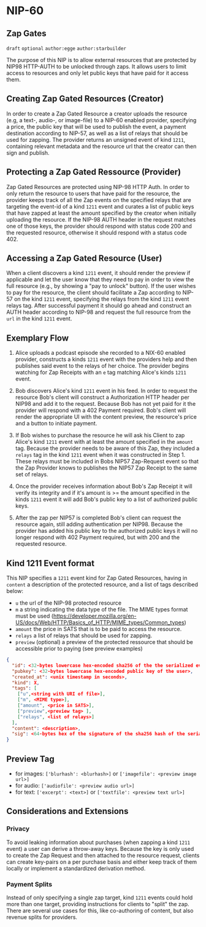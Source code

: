 NIP-60
======

Zap Gates
----------

`draft` `optional` `author:egge` `author:starbuilder`

The purpose of this NIP is to allow external resources that are protected by NIP98 HTTP-AUTH to be unlocked through zaps. It allows users to limit access to resources and only let public keys that have paid for it access them.

## Creating Zap Gated Resources (Creator)

In order to create a Zap Gated Resource a creator uploads the resource (e.g, a text-, audio-, or image-file) to a NIP-60 enabled provider, specifying a price, the public key that will be used to publish the event, a payment destination according to NIP-57, as well as a list of relays that should be used for zapping. The provider returns an unsigned event of kind `1211`, containing relevant metadata and the resource url that the creator can then sign and publish.

## Protecting a Zap Gated Ressource (Provider)

Zap Gated Resources are protected using NIP-98 HTTP Auth.
In order to only return the resource to users that have paid for the resource, the provider keeps track of all the Zap events on the specified relays that are targeting the event-id of a kind `1211` event and curates a list of public keys that have zapped at least the amount specified by the creator when initially uploading the resource. If the NIP-98 AUTH header in the request matches one of those keys, the provider should respond with status code 200 and the requested resource, otherwise it should respond with a status code 402.

## Accessing a Zap Gated Resource (User)

When a client discovers a kind `1211` event, it should render the preview if applicable and let the user know that they need to pay in order to view the full resource (e.g., by showing a "pay to unlock" button). If the user wishes to pay for the resource, the client should facilitate a Zap according to NIP-57 on the kind `1211` event, specifying the relays from the kind `1211` event relays tag. After successful payment it should go ahead and construct an AUTH header according to NIP-98 and request the full resource from the `url` in the kind `1211` event.

## Exemplary Flow

1. Alice uploads a podcast episode she recorded to a NIX-60 enabled provider, constructs a kinds `1211` event with the providers help and then publishes said event to the relays of her choice. The provider begins watching for Zap Receipts with an `e` tag matching Alice's kinds `1211` event.

2. Bob discovers Alice's kind `1211` event in his feed. In order to request the resource Bob's client will construct a Authorization HTTP header per NIP98 and add it to the request. Because Bob has not yet paid for it the provider will respond with a 402 Payment required. Bob's client will render the appropriate UI with the content preview, the resource's price and a button to initiate payment.

3. If Bob wishes to purchase the resource he will ask his Client to zap Alice's kind `1211` event with at least the amount specified in the `amount` tag. Because the provider needs to be aware of this Zap, they included a `relays` tag in the kind `1211` event when it was constructed in Step 1. These relays must be included in Bobs NIP57 Zap-Request event so that the Zap Provider knows to publishes the NIP57 Zap Receipt to the same set of relays.

4. Once the provider receives information about Bob's Zap Receipt it will verify its integrity and if it's amount is >= the amount specified in the kinds `1211` event it will add Bob's public key to a list of authorized public keys.

5. After the zap per NIP57 is completed Bob's client can request the resource again, still adding authentication per NIP98. Because the provider has added his public key to the authorized public keys it will no longer respond with 402 Payment required, but with 200 and the requested resource.

## Kind 1211 Event format

This NIP specifies a `1211` event kind for Zap Gated Resources, having in `content` a description of the protected resource, and a list of tags described below:

* `u` the url of the NIP-98 protected resource
* `m` a string indicating the data type of the file. The MIME types format must be used (https://developer.mozilla.org/en-US/docs/Web/HTTP/Basics_of_HTTP/MIME_types/Common_types)
* `amount`  the price in SATS that is to be paid to access the resource.
* `relays` a list of relays that should be used for zapping.
* `preview` (optional) a preview of the protected ressource that should be accessible prior to paying (see preview examples)

```json
{
  "id": <32-bytes lowercase hex-encoded sha256 of the the serialized event data>,
  "pubkey": <32-bytes lowercase hex-encoded public key of the user>,
  "created_at": <unix timestamp in seconds>,
  "kind": X,
  "tags": [
    ["u",<string with URI of file>],
    ["m", <MIME type>],
    ["amount", <price in SATS>],
    ["preview",<preview tag> ],
    ["relays", <list of relays>]
  ],
  "content": <description>,
  "sig": <64-bytes hex of the signature of the sha256 hash of the serialized event data, which is the same as the "id" field>
}
```

## Preview Tag
* for images: `['blurhash': <blurhash>]` or `['imagefile': <preview image url>]`
* for audio: `['audiofile': <preview audio url>]`
* for text: `['excerpt': <text>]` or `['textfile': <preview text url>]`

## Considerations and Extensions

### Privacy

To avoid leaking information about purchases (when zapping a kind `1211` event) a user can derive a throw-away keys. Because the key is only used to create the Zap Request and then attached to the resource request, clients can create key-pairs on a per purchase basis and either keep track of them locally or implement a standardized derivation method.

### Payment Splits

Instead of only specifying a single zap target, kind `1211` events could hold more than one target, providing instructions for clients to "split" the zap. There are several use cases for this, like co-authoring of content, but also revenue splits for providers.